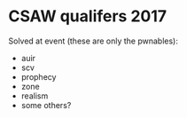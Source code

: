 # CSAW qualifers 2017
Solved at event (these are only the pwnables):
* auir
* scv
* prophecy
* zone
* realism
* some others?
